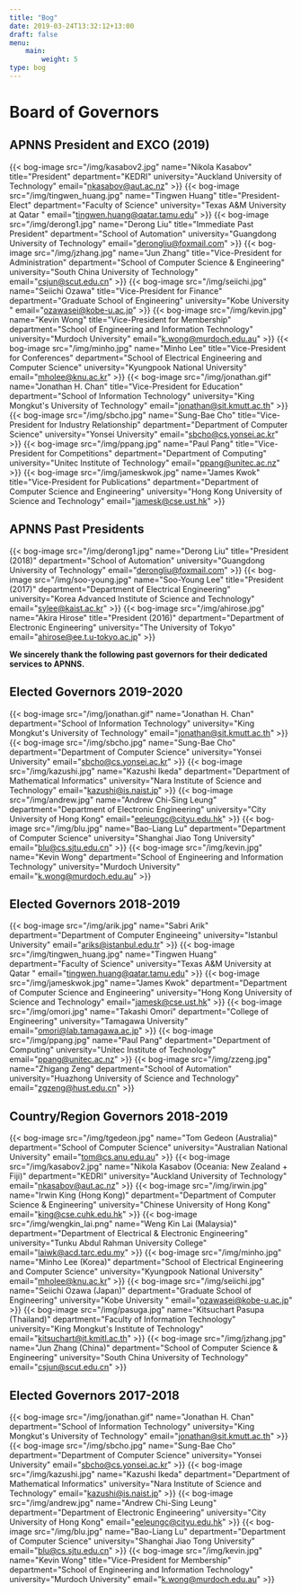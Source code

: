 ```yaml
---
title: "Bog"
date: 2019-03-24T13:32:12+13:00
draft: false
menu:
    main:
        weight: 5
type: bog
---
```


# Board of Governors

## APNNS President and EXCO (2019)

{{< bog-image src="/img/kasabov2.jpg" name="Nikola Kasabov" title="President" department="KEDRI" university="Auckland University of Technology" email="nkasabov@aut.ac.nz" >}}
{{< bog-image src="/img/tingwen_huang.jpg" name="Tingwen Huang" title="President-Elect" department="Faculty of Science" university="Texas A&M University at Qatar " email="tingwen.huang@qatar.tamu.edu" >}}
{{< bog-image src="/img/derong1.jpg" name="Derong Liu" title="Immediate Past President" department="School of Automation" university="Guangdong University of Technology" email="derongliu@foxmail.com" >}}
{{< bog-image src="/img/jzhang.jpg" name="Jun Zhang" title="Vice-President for Administration" department="School of Computer Science & Engineering" university="South China University of Technology" email="csjun@scut.edu.cn" >}}
{{< bog-image src="/img/seiichi.jpg" name="Seiichi Ozawa" title="Vice-President for Finance" department="Graduate School of Engineering" university="Kobe University " email="ozawasei@kobe-u.ac.jp" >}}
{{< bog-image src="/img/kevin.jpg" name="Kevin Wong" title="Vice-President for Membership" department="School of Engineering and Information Technology" university="Murdoch University" email="k.wong@murdoch.edu.au" >}}
{{< bog-image src="/img/minho.jpg" name="Minho Lee" title="Vice-President for Conferences" department="School of Electrical Engineering and Computer Science" university="Kyungpook National University" email="mholee@knu.ac.kr" >}}
{{< bog-image src="/img/jonathan.gif" name="Jonathan H. Chan" title="Vice-President for Education" department="School of Information Technology" university="King Mongkut's University of Technology" email="jonathan@sit.kmutt.ac.th" >}}
{{< bog-image src="/img/sbcho.jpg" name="Sung-Bae Cho" title="Vice-President for Industry Relationship" department="Department of Computer Science" university="Yonsei University" email="sbcho@cs.yonsei.ac.kr" >}}
{{< bog-image src="/img/ppang.jpg" name="Paul Pang" title="Vice-President for Competitions" department="Department of Computing" university="Unitec Institute of Technology" email="ppang@unitec.ac.nz" >}}
{{< bog-image src="/img/jameskwok.jpg" name="James Kwok" title="Vice-President for Publications" department="Department of Computer Science and Engineering" university="Hong Kong University of Science and Technology" email="jamesk@cse.ust.hk" >}}


## APNNS Past Presidents

{{< bog-image src="/img/derong1.jpg" name="Derong Liu" title="President (2018)" department="School of Automation" university="Guangdong University of Technology" email="derongliu@foxmail.com" >}}
{{< bog-image src="/img/soo-young.jpg" name="Soo-Young Lee" title="President (2017)" department="Department of Electrical Engineering" university="Korea Advanced Institute of Science and Technology" email="sylee@kaist.ac.kr" >}}
{{< bog-image src="/img/ahirose.jpg" name="Akira Hirose" title="President (2016)" department="Department of Electronic Engineering" university="The University of Tokyo" email="ahirose@ee.t.u-tokyo.ac.jp" >}}

**We sincerely thank the following past governors for their dedicated services to APNNS.**

## Elected Governors 2019-2020

{{< bog-image src="/img/jonathan.gif" name="Jonathan H. Chan" department="School of Information Technology" university="King Mongkut's University of Technology" email="jonathan@sit.kmutt.ac.th" >}}
{{< bog-image src="/img/sbcho.jpg" name="Sung-Bae Cho" department="Department of Computer Science" university="Yonsei University" email="sbcho@cs.yonsei.ac.kr" >}}
{{< bog-image src="/img/kazushi.jpg" name="Kazushi Ikeda" department="Department of Mathematical Informatics" university="Nara Institute of Science and Technology" email="kazushi@is.naist.jp" >}}
{{< bog-image src="/img/andrew.jpg" name="Andrew Chi-Sing Leung" department="Department of Electronic Engineering" university="City University of Hong Kong" email="eeleungc@cityu.edu.hk" >}}
{{< bog-image src="/img/blu.jpg" name="Bao-Liang Lu" department="Department of Computer Science" university="Shanghai Jiao Tong University" email="blu@cs.sjtu.edu.cn" >}}
{{< bog-image src="/img/kevin.jpg" name="Kevin Wong" department="School of Engineering and Information Technology" university="Murdoch University" email="k.wong@murdoch.edu.au" >}}

## Elected Governors 2018-2019

{{< bog-image src="/img/arik.jpg" name="Sabri Arik" department="Department of Computer Engineeing" university="Istanbul University" email="ariks@istanbul.edu.tr" >}}
{{< bog-image src="/img/tingwen_huang.jpg" name="Tingwen Huang" department="Faculty of Science" university="Texas A&M University at Qatar " email="tingwen.huang@qatar.tamu.edu" >}}
{{< bog-image src="/img/jameskwok.jpg" name="James Kwok" department="Department of Computer Science and Engineering" university="Hong Kong University of Science and Technology" email="jamesk@cse.ust.hk" >}}
{{< bog-image src="/img/omori.jpg" name="Takashi Omori" department="College of Engineering" university="Tamagawa University" email="omori@lab.tamagawa.ac.jp" >}}
{{< bog-image src="/img/ppang.jpg" name="Paul Pang" department="Department of Computing" university="Unitec Institute of Technology" email="ppang@unitec.ac.nz" >}}
{{< bog-image src="/img/zzeng.jpg" name="Zhigang Zeng" department="School of Automation" university="Huazhong University of Science and Technology" email="zgzeng@hust.edu.cn" >}}

## Country/Region Governors 2018-2019

{{< bog-image src="/img/tgedeon.jpg" name="Tom Gedeon (Australia)"  department="School of Computer Science" university="Australian National University" email="tom@cs.anu.edu.au" >}}
{{< bog-image src="/img/kasabov2.jpg" name="Nikola Kasabov (Oceania: New Zealand + Fiji)" department="KEDRI" university="Auckland University of Technology" email="nkasabov@aut.ac.nz" >}}
{{< bog-image src="/img/irwin.jpg" name="Irwin King (Hong Kong)" department="Department of Computer Science & Engineering" university="Chinese University of Hong Kong" email="king@cse.cuhk.edu.hk" >}}
{{< bog-image src="/img/wengkin_lai.png" name="Weng Kin Lai (Malaysia)" department="Department of Electrical & Electronic Engineering" university="Tunku Abdul Rahman University College" email="laiwk@acd.tarc.edu.my" >}}
{{< bog-image src="/img/minho.jpg" name="Minho Lee (Korea)" department="School of Electrical Engineering and Computer Science" university="Kyungpook National University" email="mholee@knu.ac.kr" >}}
{{< bog-image src="/img/seiichi.jpg" name="Seiichi Ozawa (Japan)" department="Graduate School of Engineering" university="Kobe University " email="ozawasei@kobe-u.ac.jp" >}}
{{< bog-image src="/img/pasuga.jpg" name="Kitsuchart Pasupa (Thailand)" department="Faculty of Information Technology" university="King Mongkut's Institute of Technology" email="kitsuchart@it.kmitl.ac.th" >}}
{{< bog-image src="/img/jzhang.jpg" name="Jun Zhang (China)" department="School of Computer Science & Engineering" university="South China University of Technology" email="csjun@scut.edu.cn" >}}

## Elected Governors 2017-2018

{{< bog-image src="/img/jonathan.gif" name="Jonathan H. Chan" department="School of Information Technology" university="King Mongkut's University of Technology" email="jonathan@sit.kmutt.ac.th" >}}
{{< bog-image src="/img/sbcho.jpg" name="Sung-Bae Cho" department="Department of Computer Science" university="Yonsei University" email="sbcho@cs.yonsei.ac.kr" >}}
{{< bog-image src="/img/kazushi.jpg" name="Kazushi Ikeda" department="Department of Mathematical Informatics" university="Nara Institute of Science and Technology" email="kazushi@is.naist.jp" >}}
{{< bog-image src="/img/andrew.jpg" name="Andrew Chi-Sing Leung" department="Department of Electronic Engineering" university="City University of Hong Kong" email="eeleungc@cityu.edu.hk" >}}
{{< bog-image src="/img/blu.jpg" name="Bao-Liang Lu" department="Department of Computer Science" university="Shanghai Jiao Tong University" email="blu@cs.sjtu.edu.cn" >}}
{{< bog-image src="/img/kevin.jpg" name="Kevin Wong" title="Vice-President for Membership" department="School of Engineering and Information Technology" university="Murdoch University" email="k.wong@murdoch.edu.au" >}}
